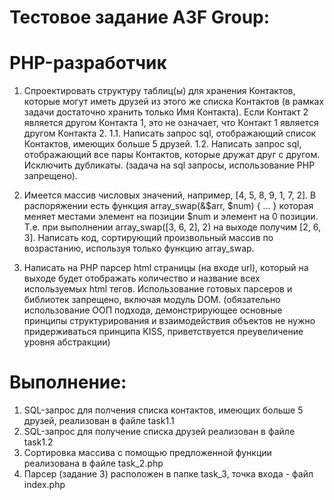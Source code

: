# Тестовое задание A3F Group:
# PHP-разработчик


1. Спроектировать структуру таблиц(ы) для хранения Контактов, которые могут иметь друзей из этого же списка Контактов (в рамках задачи достаточно хранить только Имя Контакта). Если Контакт 2 является другом Контакта 1, это не означает, что Контакт 1 является другом Контакта 2.
1.1. Написать запрос sql, отображающий список Контактов, имеющих больше 5 друзей.
1.2. Написать запрос sql, отображающий все пары Контактов, которые дружат друг с другом. Исключить дубликаты.
(задача на sql запросы, использование PHP запрещено).


2.  Имеется массив числовых значений, например, [4, 5, 8, 9, 1, 7, 2]. В распоряжении есть функция array_swap(&$arr, $num) { … } которая меняет местами элемент на позиции $num и элемент на 0 позиции. Т.е. при выполнении array_swap([3, 6, 2], 2) на выходе получим [2, 6, 3].
Написать код, сортирующий произвольный массив по возрастанию, используя только функцию array_swap.


3. Написать на PHP парсер html страницы (на входе url), который на выходе будет отображать количество и название всех используемых html тегов. Использование готовых парсеров и библиотек запрещено, включая модуль DOM.
(обязательно использование ООП подхода, демонстрирующее основные принципы структурирования и взаимодействия объектов
не нужно придерживаться принципа KISS, приветствуется преувеличение уровня абстракции)

# Выполнение:
1. SQL-запрос для полчения списка контактов, имеющих больше 5 друзей, реализован в файле task1.1
2. SQL-запрос для получение списка друзей реализован в файле task1.2
3. Сортировка массива с помощью предложенной функции реализована в файле task_2.php
4. Парсер (задание 3) расположен в папке task_3, точка входа - файл index.php

